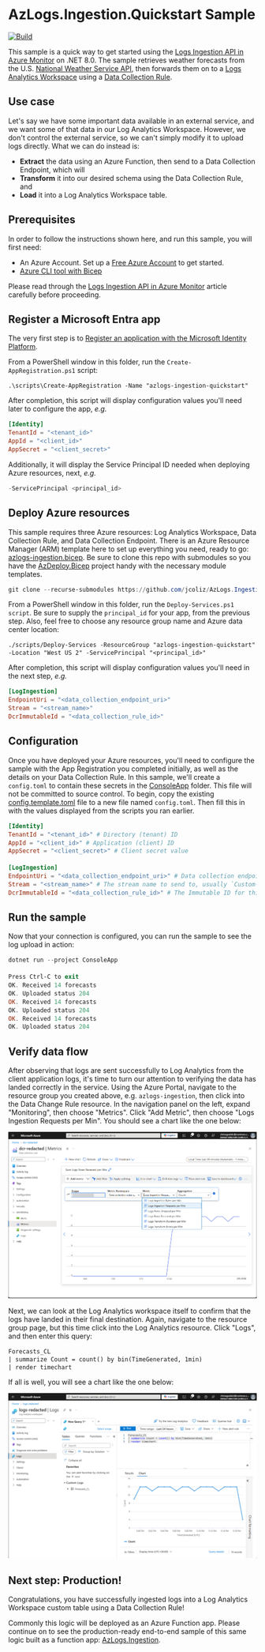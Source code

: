 # AzLogs.Ingestion.Quickstart Sample

[![Build](https://github.com/jcoliz/AzLogs.Ingestion.Quickstart/actions/workflows/build.yml/badge.svg)](https://github.com/jcoliz/AzLogs.Ingestion.Quickstart/actions/workflows/build.yml)

This sample is a quick way to get started using the [Logs Ingestion API in Azure Monitor](https://learn.microsoft.com/en-us/azure/azure-monitor/logs/logs-ingestion-api-overview) on .NET 8.0.
The sample retrieves weather forecasts from the U.S. [National Weather Service API](https://www.weather.gov/documentation/services-web-api), then forwards them on to a [Logs Analytics Workspace](https://learn.microsoft.com/en-us/azure/azure-monitor/logs/log-analytics-workspace-overview) using a [Data Collection Rule](https://learn.microsoft.com/en-us/azure/azure-monitor/essentials/data-collection-rule-overview).

## Use case

Let's say we have some important data available in an external service, and we want some of that data in our Log Analytics Workspace. However, we don't control the external service, so we can't simply modify it to upload logs directly. What we can do instead is:

* **Extract** the data using an Azure Function, then send to a Data Collection Endpoint, which will
* **Transform** it into our desired schema using the Data Collection Rule, and
* **Load** it into a Log Analytics Workspace table.

## Prerequisites

In order to follow the instructions shown here, and run this sample, you will first need:

* An Azure Account. Set up a [Free Azure Account](https://azure.microsoft.com/en-us/pricing/purchase-options/azure-account) to get started.
* [Azure CLI tool with Bicep](https://learn.microsoft.com/en-us/azure/azure-resource-manager/bicep/install#azure-cli)

Please read through the [Logs Ingestion API in Azure Monitor](https://learn.microsoft.com/en-us/azure/azure-monitor/logs/logs-ingestion-api-overview) article carefully before proceeding.

## Register a Microsoft Entra app

The very first step is to [Register an application with the Microsoft Identity Platform](https://learn.microsoft.com/en-us/entra/identity-platform/quickstart-register-app?tabs=client-secret). 

From a PowerShell window in this folder, run the `Create-AppRegistration.ps1` script:

```dotnetcli
.\scripts\Create-AppRegistration -Name "azlogs-ingestion-quickstart"
```

After completion, this script will display configuration values you'll need later to configure the app, _e.g._

```toml
[Identity]
TenantId = "<tenant_id>"
AppId = "<client_id>"
AppSecret = "<client_secret>" 
```

Additionally, it will display the Service Principal ID needed when deploying Azure resources, next, _e.g._

```powershell
-ServicePrincipal <principal_id>
```

## Deploy Azure resources

This sample requires three Azure resources: Log Analytics Workspace, Data Collection Rule, and Data Collection Endpoint. There is an Azure Resource Manager (ARM) template here to set up everything you need, ready to go: [azlogs-ingestion.bicep](./.azure/deploy/azlogs-ingestion.bicep).
Be sure to clone this repo with submodules so you have the [AzDeploy.Bicep](https://github.com/jcoliz/AzDeploy.Bicep) project handy with the necessary module templates.

```powershell
git clone --recurse-submodules https://github.com/jcoliz/AzLogs.Ingestion.Quickstart.git
```

From a PowerShell window in this folder, run the `Deploy-Services.ps1 script`. Be sure to supply the `principal_id` for your app, from the previous step. Also, feel free to choose any resource group name and Azure data center location:

```dotnetcli
./scripts/Deploy-Services -ResourceGroup "azlogs-ingestion-quickstart" -Location "West US 2" -ServicePrincipal "<principal_id>"
```

After completion, this script will display configuration values you'll need in the next step, _e.g._

```toml
[LogIngestion]
EndpointUri = "<data_collection_endpoint_uri>" 
Stream = "<stream_name>" 
DcrImmutableId = "<data_collection_rule_id>"
```

## Configuration

Once you have deployed your Azure resources, you'll need to configure the sample with the App Registration you completed initially,
as well as the details on your Data Collection Rule. In this sample, we'll create a `config.toml` to contain these secrets in the [ConsoleApp](./ConsoleApp/) folder. This file will not be committed to source control.
To begin, copy the existing [config.template.toml](./ConsoleApp/config.template.toml) file to a new file named `config.toml`. Then fill this in with the values displayed from the scripts you ran earlier.

```toml
[Identity]
TenantId = "<tenant_id>" # Directory (tenant) ID
AppId = "<client_id>" # Application (client) ID
AppSecret = "<client_secret>" # Client secret value

[LogIngestion]
EndpointUri = "<data_collection_endpoint_uri>" # Data collection endpoint, be sure to include https://
Stream = "<stream_name>" # The stream name to send to, usually `Custom-<table>_CL`
DcrImmutableId = "<data_collection_rule_id>" # The Immutable ID for this Data Collection Rule 
```

## Run the sample

Now that your connection is configured, you can run the sample to see the log upload in action:

```powershell
dotnet run --project ConsoleApp

Press Ctrl-C to exit
OK. Received 14 forecasts
OK. Uploaded status 204
OK. Received 14 forecasts
OK. Uploaded status 204
OK. Received 14 forecasts
OK. Uploaded status 204
```

## Verify data flow

After observing that logs are sent successfully to Log Analytics from the client application logs, it's time to turn our attention
to verifying the data has landed correctly in the service. Using the Azure Portal, navigate to the resource group you created above, e.g. `azlogs-ingestion`, then click into the Data Change Rule resource. In the navigation panel on the left, expand "Monitoring", then choose "Metrics". Click "Add Metric", then choose "Logs Ingestion Requests per Min". You should see a chart like the one below:

![Data Change Rule Metrics](./docs/images/dcr-metrics.png)

Next, we can look at the Log Analytics workspace itself to confirm that the logs have landed in their final destination. Again, navigate to the resource group page, but this time click into the Log Analytics resource. Click "Logs", and then enter this query:

```kql
Forecasts_CL
| summarize Count = count() by bin(TimeGenerated, 1min)
| render timechart 
```

If all is well, you will see a chart like the one below:

![Log Analytics Workspace Query](./docs/images/logs-query.png)

## Next step: Production!

Congratulations, you have successfully ingested logs into a Log Analytics Workspace custom table using a Data Collection Rule!

Commonly this logic will be deployed as an Azure Function app. Please continue on to see the production-ready end-to-end sample of this same logic built as a function app: [AzLogs.Ingestion](https://github.com/jcoliz/AzLogs.Ingestion).